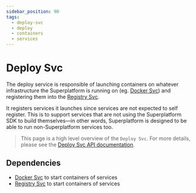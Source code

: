 ```yaml
---
sidebar_position: 90
tags:
  - deploy-svc
  - deploy
  - containers
  - services
---
```


# Deploy Svc

The deploy service is responsible of launching containers on whatever infrastructure the Superplatform is running on (eg. [Docker Svc](/docs/services/docker-svc)) and registering them into the [Registry Svc](/docs/services/docker-svc).

It registers services it launches since services are not expected to self register. This is to support services that are not using the Superplatform SDK to build themselves—in other words, Superplatform is designed to be able to run non-Superplatform services too.

> This page is a high level overview of the `Deploy Svc`. For more details, please see the [Deploy Svc API documentation](/docs/superplatform/save-deployment).

## Dependencies

- [Docker Svc](/docs/services/docker-svc) to start containers of services
- [Registry Svc](/docs/services/registry-svc) to start containers of services
